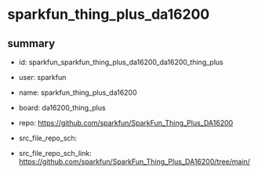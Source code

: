 # sparkfun_thing_plus_da16200
 
## summary 
* id: sparkfun_sparkfun_thing_plus_da16200_da16200_thing_plus
* user: sparkfun
* name: sparkfun_thing_plus_da16200
* board: da16200_thing_plus
* repo: https://github.com/sparkfun/SparkFun_Thing_Plus_DA16200



* src_file_repo_sch: 
* src_file_repo_sch_link: https://github.com/sparkfun/SparkFun_Thing_Plus_DA16200/tree/main/






